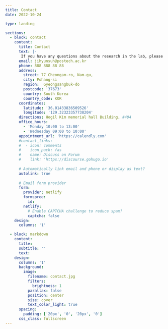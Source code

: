 ```yaml
---
title: Contact
date: 2022-10-24

type: landing

sections:
  - block: contact
    content:
      title: Contact
      text: |-
       If you have any questions about the research in the lab, please feel free to contact us. 
      email: jihyunsuh@postech.ac.kr
      phone: 888 888 88 88
      address:
        street: 77 Cheongam-ro, Nam-gu,
        city: Pohang-si
        region:  Gyeongsangbuk-do
        postcode: '37673'
        country: South Korea
        country_code: KOR
      coordinates:
        latitude: '36.01433836509526'
        longitude: '129.32323357738204'
      directions: Hogil Kim memorial hall Building, #404
      office_hours:
        - 'Monday 10:00 to 13:00'
        - 'Wednesday 09:00 to 10:00'
      appointment_url: 'https://calendly.com'
      #contact_links:
      #  - icon: comments
      #    icon_pack: fas
      #    name: Discuss on Forum
      #    link: 'https://discourse.gohugo.io'
    
      # Automatically link email and phone or display as text?
      autolink: true
    
      # Email form provider
      form:
        provider: netlify
        formspree:
          id:
        netlify:
          # Enable CAPTCHA challenge to reduce spam?
          captcha: false
    design:
      columns: '1'

  - block: markdown
    content:
      title:
      subtitle: ''
      text:
    design:
      columns: '1'
      background:
        image: 
          filename: contact.jpg
          filters:
            brightness: 1
          parallax: false
          position: center
          size: cover
          text_color_light: true
      spacing:
        padding: ['20px', '0', '20px', '0']
      css_class: fullscreen
---
```

